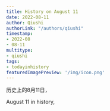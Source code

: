 ```yaml
---
title: History on August 11
date: 2022-08-11
author: Qiushi 
authorLink: "/authors/qiushi"
timestamp: 
- 2022-08
- 08-11
multitype: 
- qiushi
tags: 
- todayinhistory
featuredImagePreview: '/img/icon.png'
---
```









历史上的8月11日，

August 11 in history, 

<!--more-->

